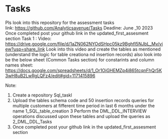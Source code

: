 # Tasks
Pls look into this repository for the assessment tasks
<BR> link: https://github.com/Analyticsavenue/Tasks
Deadine: June _10 2023
Once completed post your github link in the updated_first_assesment section
Task 1 : 
Video: https://drive.google.com/file/d/1aZN062NYOdSHpc05kz9Bghfl5NJbL_Mv/view?usp=share_link
Look into this video and create the tables as mentioned (understand the logic for table creationa nd insertion records)
also look into be the below sheet (Common Tasks section) for constarints and column names
sheet: https://docs.google.com/spreadsheets/d/1_Or1OiGHEMZp4i865tcqnFhQr5K3wH8uB2LwRgLQFz4/edit#gid=1171415896

Note:
1. Create a repository Sql_taskl
2. Upload the tables schema code and 50 insertion records queries for multiple customers at fifferent time period in last 6 months under the name 1_SQL_table_creation
3 Perform the DML_DDL_INTERVIEW operations discussed upon these tables and upload the queries as 2_DML_DDL_Tasks
4. Once completed post your github link in the updated_first_assesment section

